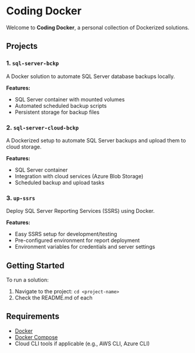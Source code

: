 # Coding Docker

Welcome to **Coding Docker**, a personal collection of Dockerized solutions.

## Projects
### 1. `sql-server-bckp`
A Docker solution to automate SQL Server database backups locally.

**Features:**
- SQL Server container with mounted volumes
- Automated scheduled backup scripts
- Persistent storage for backup files

### 2. `sql-server-cloud-bckp`
A Dockerized setup to automate SQL Server backups and upload them to cloud storage.

**Features:**
- SQL Server container
- Integration with cloud services (Azure Blob Storage)
- Scheduled backup and upload tasks

### 3. `up-ssrs`
Deploy SQL Server Reporting Services (SSRS) using Docker.

**Features:**
- Easy SSRS setup for development/testing
- Pre-configured environment for report deployment
- Environment variables for credentials and server settings

## Getting Started
To run a solution:
1. Navigate to the project: `cd <project-name>`
2. Check the README.md of each

## Requirements
* [Docker](https://docs.docker.com/get-docker/)
* [Docker Compose](https://docs.docker.com/compose/)
* Cloud CLI tools if applicable (e.g., AWS CLI, Azure CLI)